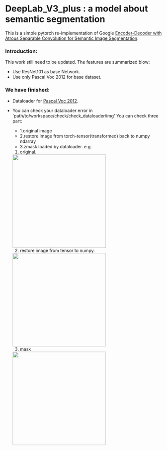 # DeepLab_V3_plus : a model about semantic segmentation
This is a simple pytorch re-implementation of Google [Encoder-Decoder with Atrous Separable Convolution for Semantic Image Segmentation](https://arxiv.org/pdf/1802.02611.pdf).

### Introduction:
This work still need to be updated.
The features are summarized blow:
+ Use ResNet101 as base Network.
+ Use only Pascal Voc 2012 for base dataset.


### We have finished:
+ Dataloader for [Pascal Voc 2012](http://host.robots.ox.ac.uk/pascal/VOC/voc2012/).
+ You can check your dataloader error in 'path/to/workspace/check/check_dataloader/img'
  You can check three part:
  + 1.original image
  + 2.restore image from torch-tensor(transformed) back to numpy ndarray
  + 3.zmask loaded by dataloader.
  e.g.
  1. original.
  <div align=left><img width="300" height="300" src="https://github.com/songdejia/deeplab_v3_plus/blob/master/screenshot/original.png"/></div>

  2. restore image from tensor to numpy.
  <div align=left><img width="300" height="300" src="https://github.com/songdejia/deeplab_v3_plus/blob/master/screenshot/restore.png"/></div>

  3. mask
  <div align=left><img width="300" height="300" src="https://github.com/songdejia/deeplab_v3_plus/blob/master/screenshot/mask.png"/></div>
